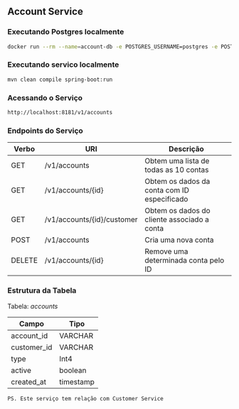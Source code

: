## Account Service

### Executando Postgres localmente

```bash
docker run --rm --name=account-db -e POSTGRES_USERNAME=postgres -e POSTGRES_PASSWORD=postgres -p 5432:5432 postgres
```

### Executando servico localmente

```bash
mvn clean compile spring-boot:run
```

### Acessando o Serviço

```bash
http://localhost:8181/v1/accounts
```

### Endpoints do Serviço

Verbo | URI | Descrição
-----|----|---
GET | /v1/accounts | Obtem uma lista de todas as 10 contas 
GET | /v1/accounts/{id} | Obtem os dados da conta com ID especificado
GET | /v1/accounts/{id}/customer | Obtem os dados do cliente associado a conta
POST | /v1/accounts | Cria uma nova conta
DELETE | /v1/accounts/{id} | Remove uma determinada conta pelo ID

### Estrutura da Tabela

Tabela: *accounts*

Campo|Tipo
-----|----
account_id | VARCHAR
customer_id | VARCHAR
type | Int4
active | boolean
created_at| timestamp

```
PS. Este serviço tem relação com Customer Service
```